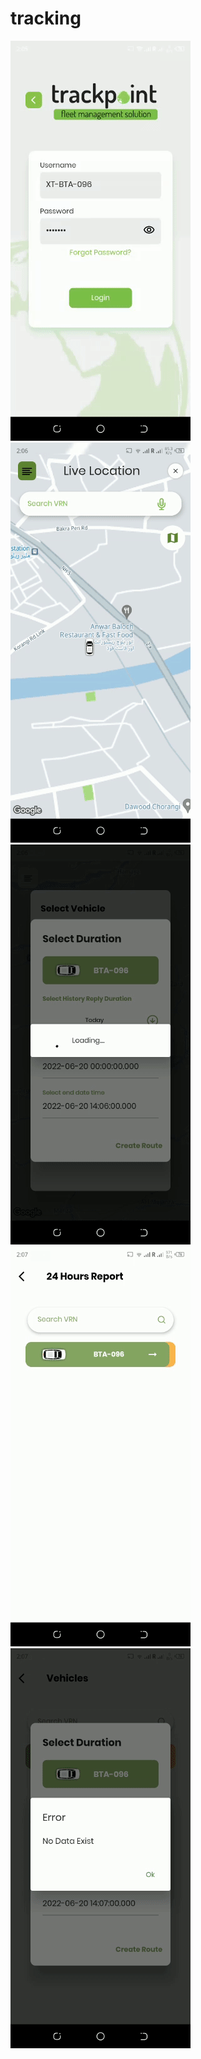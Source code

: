 # tracking

![](ezgif.com-gif-maker%20(15).gif)
![](ezgif.com-gif-maker%20(16).gif)
![](ezgif.com-gif-maker%20(17).gif)
![](ezgif.com-gif-maker%20(18).gif)
![](ezgif.com-gif-maker%20(19).gif)

